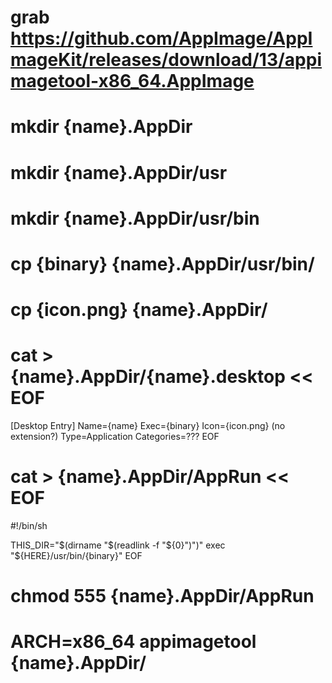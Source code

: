 # grab https://github.com/AppImage/AppImageKit/releases/download/13/appimagetool-x86_64.AppImage

# mkdir {name}.AppDir
# mkdir {name}.AppDir/usr
# mkdir {name}.AppDir/usr/bin

# cp {binary} {name}.AppDir/usr/bin/

# cp {icon.png} {name}.AppDir/

# cat > {name}.AppDir/{name}.desktop << EOF
[Desktop Entry]
Name={name}
Exec={binary}
Icon={icon.png} (no extension?)
Type=Application
Categories=???
EOF

# cat > {name}.AppDir/AppRun << EOF
#!/bin/sh

THIS_DIR="$(dirname "$(readlink -f "${0}")")"
exec "${HERE}/usr/bin/{binary}"
EOF

# chmod 555 {name}.AppDir/AppRun


# ARCH=x86_64 appimagetool {name}.AppDir/

